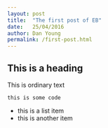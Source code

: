 ```yaml
---
layout: post
title:  "The first post of EB"
date:   25/04/2016
author: Dan Young
permalink: /first-post.html
---
```


This is a heading
---

This is ordinary text

```
this is some code

```
- this is a list item
- this is another item
